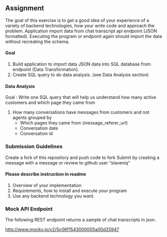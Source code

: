 
## Assignment
The goal of this exercise is to get a good idea of your experience of a variety of backend technologies, how your write code and approach the problem. Application import data from chat transcript api endpoint (JSON formatted). Executing the program or endpoint again should import the data without recreating the schema. 

#### Goal
1. Build application to import data JSON data into SQL database from endpoint (Data Transformation).
2. Create SQL query to do data analysis. (see Data Analysis section)

#### Data Analysis
Goal : Write one SQL query that will help us understand how many active customers and which page they came from
1. How many conversations have messages from customers and not agents grouped by
    - Which pages they came from (message_referer_url)
    - Conversation date
    - Conversation id


### Submission Guidelines
Create a fork of this repository and push code to fork
Submit by creating a message with a message or review to github user “slaveniq”

#### Please describe instruction in readme
1. Overview of your implementation
2. Requirements, how to install and execute your program
3. Use any backend technology you want.


### Mock API Endpoint 
The following REST endpoint returns a sample of chat transcripts in json. 

http://www.mocky.io/v2/5c06f1543000005a00d25947



